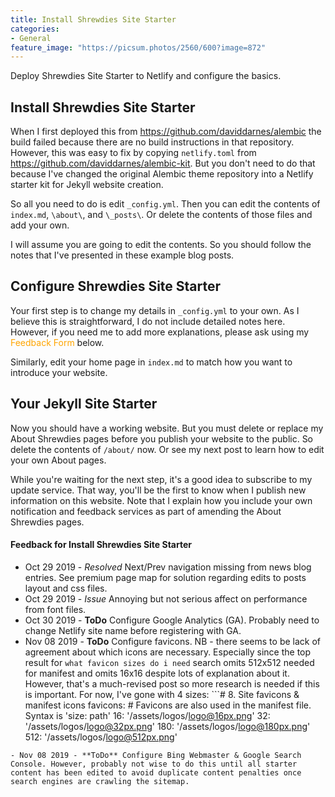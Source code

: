 ```yaml
---
title: Install Shrewdies Site Starter
categories:
- General
feature_image: "https://picsum.photos/2560/600?image=872"
---
```


Deploy Shrewdies Site Starter to Netlify and configure the basics.

<!-- more -->

##  Install Shrewdies Site Starter
When I first deployed this from https://github.com/daviddarnes/alembic the build failed because there are no build instructions in that repository. However, this was easy to fix by copying ```netlify.toml``` from https://github.com/daviddarnes/alembic-kit. But you don't need to do that because I've changed the original Alembic theme repository into a Netlify starter kit for Jekyll website creation.

So all you need to do is edit ```_config.yml```. Then you can edit the contents of ```index.md```, ```\about\```, and ```\_posts\```. Or delete the contents of those files and add your own.

I will assume you are going to edit the contents. So you should follow the notes that I've presented in these example blog posts.

##  Configure Shrewdies Site Starter
Your first step is to change my details in ```_config.yml``` to your own. As I believe this is straightforward, I do not include detailed notes here. However, if you need me to add more explanations, please ask using my <span style="color:orange">Feedback Form</span> below.

Similarly, edit your home page in ```index.md``` to match how you want to introduce your website.

##  Your Jekyll Site Starter
Now you should have a working website. But you must delete or replace my About Shrewdies pages before you publish your website to the public. So delete the contents of ```/about/``` now. Or see my next post to learn how to edit your own About pages.

While you're waiting for the next step, it's a good idea to subscribe to my update service. That way, you'll be the first to know when I publish new information on this website. Note that I explain how you include your own notification and feedback services as part of amending the About Shrewdies pages.

#### Feedback for Install Shrewdies Site Starter
- Oct 29 2019 - *Resolved* Next/Prev navigation missing from news blog entries. See premium page map for solution regarding edits to posts layout and css files.
- Oct 29 2019 - *Issue* Annoying but not serious affect on performance from font files.
- Oct 30 2019 - **ToDo** Configure Google Analytics (GA). Probably need to change Netlify site name before registering with GA. 
- Nov 08 2019 - **ToDo** Configure favicons. NB - there seems to be lack of agreement about which icons are necessary. Especially since the top result for ```what favicon sizes do i need``` search omits 512x512 needed for manifest and omits 16x16 despite lots of explanation about it. However, that's a much-revised post so more research is needed if this is important. For now, I've gone with 4 sizes: ```# 8. Site favicons & manifest icons
favicons: # Favicons are also used in the manifest file. Syntax is 'size: path'
  16: '/assets/logos/logo@16px.png'
  32: '/assets/logos/logo@32px.png'
  180: '/assets/logos/logo@180px.png'
  512: '/assets/logos/logo@512px.png'
```
- Nov 08 2019 - **ToDo** Configure Bing Webmaster & Google Search Console. However, probably not wise to do this until all starter content has been edited to avoid duplicate content penalties once search engines are crawling the sitemap.
